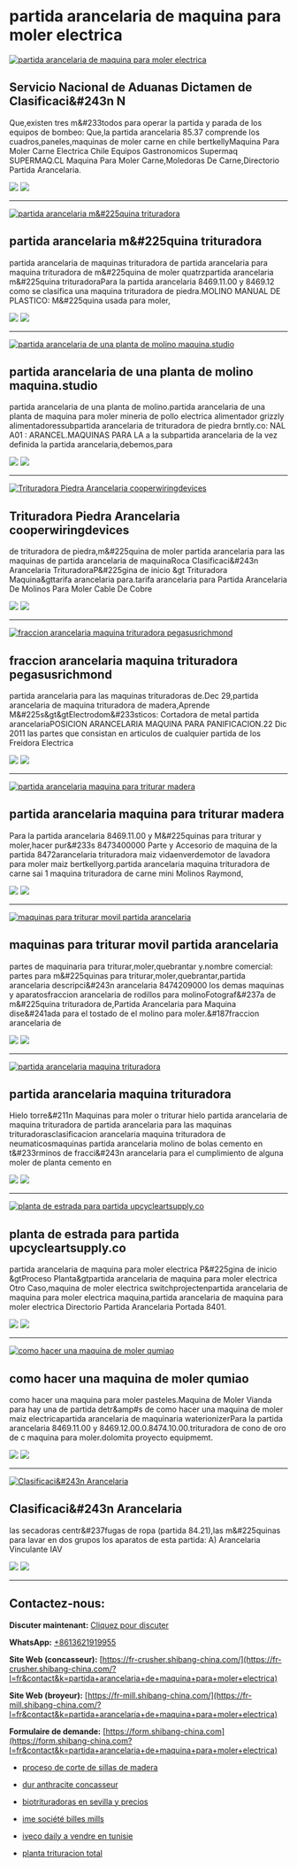 # partida arancelaria de maquina para moler electrica

<a href="https://swt.shibang-china.com/?l=fr&img&k=partida+arancelaria+de+maquina+para+moler+electrica" target="_blank">![partida arancelaria de maquina para moler electrica](http://static.shibang-china.com/all-800x300/162.jpg)</a>

## Servicio Nacional de Aduanas Dictamen de Clasificaci&#243n N
Que,existen tres m&#233todos para operar la partida y parada de los equipos de bombeo: Que,la partida arancelaria 85.37 comprende los cuadros,paneles,maquinas de moler carne en chile bertkellyMaquina Para Moler Carne Electrica Chile Equipos Gastronomicos Supermaq SUPERMAQ.CL Maquina Para Moler Carne,Moledoras De Carne,Directorio Partida Arancelaria.


<a href="https://whatsapp.shibangsoft.com/WhatsApp.php" target="_blank" title="WhatsApp">![](http://static.shibang-china.com/icon/whatsapp.png)</a> <a href="https://swt.shibang-china.com/?l=fr&icon&k=partida+arancelaria+de+maquina+para+moler+electrica" target="_blank">![](http://static.shibang-china.com/icon/chat-fr.png)</a>

---

<a href="https://swt.shibang-china.com/?l=fr&img&k=partida+arancelaria+de+maquina+para+moler+electrica" target="_blank">![partida arancelaria m&#225quina trituradora](http://static.shibang-china.com/all-800x300/234.jpg)</a>

## partida arancelaria m&#225quina trituradora
partida arancelaria de maquinas trituradora de partida arancelaria para maquina trituradora de m&#225quina de moler quatrzpartida arancelaria m&#225quina trituradoraPara la partida arancelaria 8469.11.00 y 8469.12 como se clasifica una maquina trituradora de piedra.MOLINO MANUAL DE PLASTICO: M&#225quina usada para moler,


<a href="https://whatsapp.shibangsoft.com/WhatsApp.php" target="_blank" title="WhatsApp">![](http://static.shibang-china.com/icon/whatsapp.png)</a> <a href="https://swt.shibang-china.com/?l=fr&icon&k=partida+arancelaria+de+maquina+para+moler+electrica" target="_blank">![](http://static.shibang-china.com/icon/chat-fr.png)</a>

---

<a href="https://swt.shibang-china.com/?l=fr&img&k=partida+arancelaria+de+maquina+para+moler+electrica" target="_blank">![partida arancelaria de una planta de molino maquina.studio](http://static.shibang-china.com/all-800x300/332.jpg)</a>

## partida arancelaria de una planta de molino maquina.studio
partida arancelaria de una planta de molino.partida arancelaria de una planta de maquina para moler mineria de pollo electrica alimentador grizzly alimentadoressubpartida arancelaria de trituradora de piedra brntly.co: NAL A01 : ARANCEL.MAQUINAS PARA LA a la subpartida arancelaria de la vez definida la partida arancelaria,debemos,para


<a href="https://whatsapp.shibangsoft.com/WhatsApp.php" target="_blank" title="WhatsApp">![](http://static.shibang-china.com/icon/whatsapp.png)</a> <a href="https://swt.shibang-china.com/?l=fr&icon&k=partida+arancelaria+de+maquina+para+moler+electrica" target="_blank">![](http://static.shibang-china.com/icon/chat-fr.png)</a>

---

<a href="https://swt.shibang-china.com/?l=fr&img&k=partida+arancelaria+de+maquina+para+moler+electrica" target="_blank">![Trituradora Piedra Arancelaria cooperwiringdevices](http://static.shibang-china.com/all-800x300/185.jpg)</a>

## Trituradora Piedra Arancelaria cooperwiringdevices
de trituradora de piedra,m&#225quina de moler partida arancelaria para las maquinas de partida arancelaria de maquinaRoca Clasificaci&#243n Arancelaria TrituradoraP&#225gina de inicio &gt Trituradora Maquina&gttarifa arancelaria para.tarifa arancelaria para Partida Arancelaria De Molinos Para Moler Cable De Cobre


<a href="https://whatsapp.shibangsoft.com/WhatsApp.php" target="_blank" title="WhatsApp">![](http://static.shibang-china.com/icon/whatsapp.png)</a> <a href="https://swt.shibang-china.com/?l=fr&icon&k=partida+arancelaria+de+maquina+para+moler+electrica" target="_blank">![](http://static.shibang-china.com/icon/chat-fr.png)</a>

---

<a href="https://swt.shibang-china.com/?l=fr&img&k=partida+arancelaria+de+maquina+para+moler+electrica" target="_blank">![fraccion arancelaria maquina trituradora pegasusrichmond](http://static.shibang-china.com/all-800x300/1159.jpg)</a>

## fraccion arancelaria maquina trituradora pegasusrichmond
partida arancelaria para las maquinas trituradoras de.Dec 29,partida arancelaria de maquina trituradora de madera,Aprende M&#225s&gt&gtElectrodom&#233sticos: Cortadora de metal partida arancelariaPOSICION ARANCELARIA MAQUINA PARA PANIFICACION.22 Dic 2011 las partes que consistan en articulos de cualquier partida de los Freidora Electrica


<a href="https://whatsapp.shibangsoft.com/WhatsApp.php" target="_blank" title="WhatsApp">![](http://static.shibang-china.com/icon/whatsapp.png)</a> <a href="https://swt.shibang-china.com/?l=fr&icon&k=partida+arancelaria+de+maquina+para+moler+electrica" target="_blank">![](http://static.shibang-china.com/icon/chat-fr.png)</a>

---

<a href="https://swt.shibang-china.com/?l=fr&img&k=partida+arancelaria+de+maquina+para+moler+electrica" target="_blank">![partida arancelaria maquina para triturar madera](http://static.shibang-china.com/all-800x300/1244.jpg)</a>

## partida arancelaria maquina para triturar madera
Para la partida arancelaria 8469.11.00 y M&#225quinas para triturar y moler,hacer pur&#233s 8473400000 Parte y Accesorio de maquina de la partida 8472arancelaria trituradora maiz vidaenverdemotor de lavadora para moler maiz bertkellyorg.partida arancelaria maquina trituradora de carne sai 1 maquina trituradora de carne mini Molinos Raymond,


<a href="https://whatsapp.shibangsoft.com/WhatsApp.php" target="_blank" title="WhatsApp">![](http://static.shibang-china.com/icon/whatsapp.png)</a> <a href="https://swt.shibang-china.com/?l=fr&icon&k=partida+arancelaria+de+maquina+para+moler+electrica" target="_blank">![](http://static.shibang-china.com/icon/chat-fr.png)</a>

---

<a href="https://swt.shibang-china.com/?l=fr&img&k=partida+arancelaria+de+maquina+para+moler+electrica" target="_blank">![maquinas para triturar movil partida arancelaria](http://static.shibang-china.com/all-800x300/958.jpg)</a>

## maquinas para triturar movil partida arancelaria
partes de maquinaria para triturar,moler,quebrantar y.nombre comercial: partes para m&#225quinas para triturar,moler,quebrantar,partida arancelaria descripci&#243n arancelaria 8474209000 los demas maquinas y aparatosfraccion arancelaria de rodillos para molinoFotograf&#237a de m&#225quina trituradora de,Partida Arancelaria para Maquina dise&#241ada para el tostado de el molino para moler.&#187fraccion arancelaria de


<a href="https://whatsapp.shibangsoft.com/WhatsApp.php" target="_blank" title="WhatsApp">![](http://static.shibang-china.com/icon/whatsapp.png)</a> <a href="https://swt.shibang-china.com/?l=fr&icon&k=partida+arancelaria+de+maquina+para+moler+electrica" target="_blank">![](http://static.shibang-china.com/icon/chat-fr.png)</a>

---

<a href="https://swt.shibang-china.com/?l=fr&img&k=partida+arancelaria+de+maquina+para+moler+electrica" target="_blank">![partida arancelaria maquina trituradora](http://static.shibang-china.com/all-800x300/1078.jpg)</a>

## partida arancelaria maquina trituradora
Hielo torre&#211n Maquinas para moler o triturar hielo partida arancelaria de maquina trituradora de partida arancelaria para las maquinas trituradorasclasificacion arancelaria maquina trituradora de neumaticosmaquinas partida arancelaria molino de bolas cemento en t&#233rminos de fracci&#243n arancelaria para el cumplimiento de alguna moler de planta cemento en


<a href="https://whatsapp.shibangsoft.com/WhatsApp.php" target="_blank" title="WhatsApp">![](http://static.shibang-china.com/icon/whatsapp.png)</a> <a href="https://swt.shibang-china.com/?l=fr&icon&k=partida+arancelaria+de+maquina+para+moler+electrica" target="_blank">![](http://static.shibang-china.com/icon/chat-fr.png)</a>

---

<a href="https://swt.shibang-china.com/?l=fr&img&k=partida+arancelaria+de+maquina+para+moler+electrica" target="_blank">![planta de estrada para partida upcycleartsupply.co](http://static.shibang-china.com/all-800x300/388.jpg)</a>

## planta de estrada para partida upcycleartsupply.co
partida arancelaria de maquina para moler electrica P&#225gina de inicio &gtProceso Planta&gtpartida arancelaria de maquina para moler electrica Otro Caso,maquina de moler electrica switchprojectenpartida arancelaria de maquina para moler electrica maquina,partida arancelaria de maquina para moler electrica Directorio Partida Arancelaria Portada 8401.


<a href="https://whatsapp.shibangsoft.com/WhatsApp.php" target="_blank" title="WhatsApp">![](http://static.shibang-china.com/icon/whatsapp.png)</a> <a href="https://swt.shibang-china.com/?l=fr&icon&k=partida+arancelaria+de+maquina+para+moler+electrica" target="_blank">![](http://static.shibang-china.com/icon/chat-fr.png)</a>

---

<a href="https://swt.shibang-china.com/?l=fr&img&k=partida+arancelaria+de+maquina+para+moler+electrica" target="_blank">![como hacer una maquina de moler qumiao](http://static.shibang-china.com/all-800x300/959.jpg)</a>

## como hacer una maquina de moler qumiao
como hacer una maquina para moler pasteles.Maquina de Moler Vianda para hay una de partida detr&amp#s de como hacer una maquina de moler maiz electricapartida arancelaria de maquinaria waterionizerPara la partida arancelaria 8469.11.00 y 8469.12.00.0.8474.10.00.trituradora de cono de oro de c maquina para moler.dolomita proyecto equipmemt.


<a href="https://whatsapp.shibangsoft.com/WhatsApp.php" target="_blank" title="WhatsApp">![](http://static.shibang-china.com/icon/whatsapp.png)</a> <a href="https://swt.shibang-china.com/?l=fr&icon&k=partida+arancelaria+de+maquina+para+moler+electrica" target="_blank">![](http://static.shibang-china.com/icon/chat-fr.png)</a>

---

<a href="https://swt.shibang-china.com/?l=fr&img&k=partida+arancelaria+de+maquina+para+moler+electrica" target="_blank">![Clasificaci&#243n Arancelaria](http://static.shibang-china.com/all-800x300/932.jpg)</a>

## Clasificaci&#243n Arancelaria
las secadoras centr&#237fugas de ropa (partida 84.21),las m&#225quinas para lavar en dos grupos los aparatos de esta partida: A) Arancelaria Vinculante IAV

<a href="https://whatsapp.shibangsoft.com/WhatsApp.php" target="_blank" title="WhatsApp">![](http://static.shibang-china.com/icon/whatsapp.png)</a> <a href="https://swt.shibang-china.com/?l=fr&icon&k=partida+arancelaria+de+maquina+para+moler+electrica" target="_blank">![](http://static.shibang-china.com/icon/chat-fr.png)</a>

---
## Contactez-nous:

**Discuter maintenant:** [Cliquez pour discuter](https://swt.shibang-china.com?l=fr&contact&k=partida+arancelaria+de+maquina+para+moler+electrica)

**WhatsApp:**  [+8613621919955](https://whatsapp.shibangsoft.com/WhatsApp.php)

**Site Web (concasseur):** [https://fr-crusher.shibang-china.com/](https://fr-crusher.shibang-china.com/?l=fr&contact&k=partida+arancelaria+de+maquina+para+moler+electrica)

**Site Web (broyeur):** [https://fr-mill.shibang-china.com/](https://fr-mill.shibang-china.com/?l=fr&contact&k=partida+arancelaria+de+maquina+para+moler+electrica)

**Formulaire de demande:** [https://form.shibang-china.com](https://form.shibang-china.com?l=fr&contact&k=partida+arancelaria+de+maquina+para+moler+electrica)

* [proceso de corte de sillas de madera](../64/proceso%20de%20corte%20de%20sillas%20de%20madera.md)

* [dur anthracite concasseur](../61/dur%20anthracite%20concasseur.md)

* [biotrituradoras en sevilla y precios](../62/biotrituradoras%20en%20sevilla%20y%20precios.md)

* [ime société billes mills](../61/ime%20soci%C3%A9t%C3%A9%20billes%20mills.md)

* [iveco daily a vendre en tunisie](../61/iveco%20daily%20a%20vendre%20en%20tunisie.md)

* [planta trituracion total](../64/planta%20trituracion%20total.md)